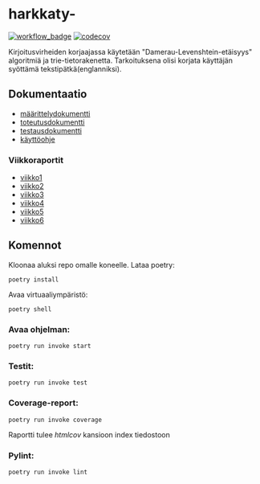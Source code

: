 # harkkaty-
[![workflow_badge](https://github.com/kxelina/ohtuvarasto/workflows/CI/badge.svg)](https://github.com/kxelina/harkkaty-/blob/main/.github/workflows/main.yml)
[![codecov](https://codecov.io/gh/kxelina/ohtuvarasto/graph/badge.svg?token=NGPX79ATFB)](https://codecov.io/gh/kxelina/harkkaty-)


Kirjoitusvirheiden korjaajassa käytetään "Damerau-Levenshtein-etäisyys" algoritmiä ja trie-tietorakenetta. Tarkoituksena olisi korjata käyttäjän syöttämä tekstipätkä(englanniksi).

## Dokumentaatio
- [määrittelydokumentti](./documents/määrittelydokumentti.md)
- [toteutusdokumentti](./documents/toteutusdokumentti.md)
- [testausdokumentti](./documents/testausdokumentti.md)
- [käyttöohje](./documents/käyttöohje.md)

### Viikkoraportit
- [viikko1](./documents/viikkoraportit/raportti1.md)
- [viikko2](./documents/viikkoraportit/raportti2.md)
- [viikko3](./documents/viikkoraportit/raportti3.md)
- [viikko4](./documents/viikkoraportit/raportti4.md)
- [viikko5](./documents/viikkoraportit/raportti5.md)
- [viikko6](./documents/viikkoraportit/raportti6.md)

## Komennot
Kloonaa aluksi repo omalle koneelle.
Lataa poetry:
```
poetry install
```
Avaa virtuaaliympäristö:
```
poetry shell
```
### Avaa ohjelman:
```
poetry run invoke start
```
### Testit:
```
poetry run invoke test
```
### Coverage-report:
```
poetry run invoke coverage
```
Raportti tulee _htmlcov_ kansioon index tiedostoon

### Pylint:
```
poetry run invoke lint

